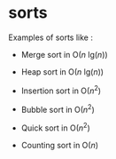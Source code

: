 # sorts
Examples of sorts like :

* Merge sort in O(*n* lg(*n*))

* Heap sort in O(*n* lg(*n*))

* Insertion sort in O(*n*<sup>2</sup>)

* Bubble sort in O(*n*<sup>2</sup>)

* Quick sort in O(*n*<sup>2</sup>)

* Counting sort in  O(*n*)
